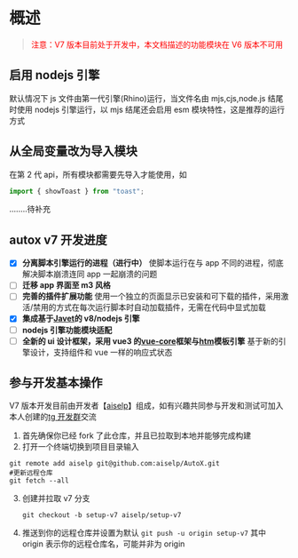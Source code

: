 # 概述

> <font color="red">注意：V7 版本目前处于开发中，本文档描述的功能模块在 V6 版本不可用</font>

## 启用 nodejs 引擎

默认情况下 js 文件由第一代引擎(Rhino)运行，当文件名由 mjs,cjs,node.js 结尾时使用 nodejs 引擎运行，以 mjs 结尾还会启用 esm 模块特性，这是推荐的运行方式

## 从全局变量改为导入模块

在第 2 代 api，所有模块都需要先导入才能使用，如

```js
import { showToast } from "toast";
```

........待补充

## autox v7 开发进度

- [x] **分离脚本引擎运行的进程（进行中）**
      使脚本运行在与 app 不同的进程，彻底解决脚本崩溃连同 app 一起崩溃的问题
- [ ] **迁移 app 界面至 m3 风格**
- [ ] **完善的插件扩展功能**
      使用一个独立的页面显示已安装和可下载的插件，采用激活/禁用的方式在每次运行脚本时自动加载插件，无需在代码中显式加载
- [x] **集成基于[Javet](https://github.com/caoccao/Javet)的 v8/nodejs 引擎**
- [ ] **nodejs 引擎功能模块适配**
- [ ] **全新的 ui 设计框架，采用 vue3 的[vue-core](https://github.com/vuejs/core)框架与[htm](https://github.com/developit/htm)模板引擎**
      基于新的引擎设计，支持组件和 vue 一样的响应式状态

## 参与开发基本操作

V7 版本开发目前由开发者【[aiselp](https://github.com/aiselp)】组成，如有兴趣共同参与开发和测试可加入本人创建的[tg 开发群](https://t.me/+bkx23tdbM6U3N2M1)交流

1. 首先确保你已经 fork 了此仓库，并且已拉取到本地并能够完成构建
2. 打开一个终端切换到项目目录输入

```shell
git remote add aiselp git@github.com:aiselp/AutoX.git
#更新远程仓库
git fetch --all
```

3. 创建并拉取 v7 分支
   ```shell
   git checkout -b setup-v7 aiselp/setup-v7
   ```
4. 推送到你的远程仓库并设置为默认
   `git push -u origin setup-v7`
   其中 origin 表示你的远程仓库名，可能并非为 origin
